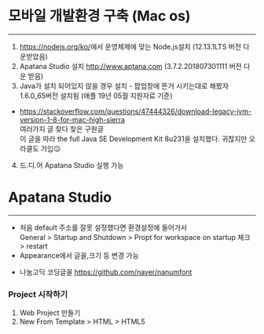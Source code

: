 # 모바일 개발환경 구축 (Mac os)
---------------------------------------------------

1. <https://nodejs.org/ko/>에서 운영체제에 맞는 Node.js설치 (12.13.1LTS 버전 다운받았음)
2. Apatana Studio 설치 <http://www.aptana.com> (3.7.2.201807301111 버전 다운 받음)
3. Java가 설치 되어있지 않을 경우 설치 - 팝업창에 뜬거 시키는대로 해봤자 1.6.0_65버전 설치됨 (애플 19년 05월 지원자료 기준)
+ <https://stackoverflow.com/questions/47444326/download-legacy-jvm-version-1-8-for-mac-high-sierra> <br>
여러가지 글 찾다 찾은 구원글<br>
이 글을 따라 the full Java SE Development Kit 8u231을 설치했다. 귀찮지만 오라클도 가입&#128529;
4. 드.디.어 Apatana Studio 실행 가능

# Apatana Studio
---------------------------------------------------
* 처음 default 주소를 잘못 설정했다면 환경설정에 들어가서 <br>
General > Startup and Shutdown > Propt for workspace on startup 체크 > restart
* Appearance에서 글꼴,크기 등 변경 가능<br>
- 나눔고딕 코딩글꼴 <https://github.com/naver/nanumfont>

### Project 시작하기
1. Web Project 만들기
2. New From Template > HTML > HTML5

